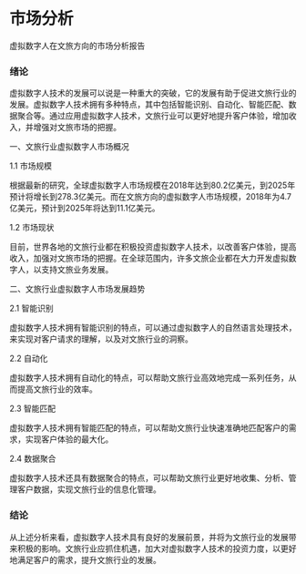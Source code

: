 # 市场分析

虚拟数字人在文旅方向的市场分析报告

### 绪论

虚拟数字人技术的发展可以说是一种重大的突破，它的发展有助于促进文旅行业的发展。虚拟数字人技术拥有多种特点，其中包括智能识别、自动化、智能匹配、数据聚合等。通过应用虚拟数字人技术，文旅行业可以更好地提升客户体验，增加收入，并增强对文旅市场的把握。

一、文旅行业虚拟数字人市场概况

1.1 市场规模

根据最新的研究，全球虚拟数字人市场规模在2018年达到80.2亿美元，到2025年预计将增长到278.3亿美元。而在文旅方向的虚拟数字人市场规模，2018年为4.7亿美元，预计到2025年将达到11.1亿美元。

1.2 市场现状

目前，世界各地的文旅行业都在积极投资虚拟数字人技术，以改善客户体验，提高收入，加强对文旅市场的把握。在全球范围内，许多文旅企业都在大力开发虚拟数字人，以支持文旅业务发展。

二、文旅行业虚拟数字人市场发展趋势

2.1 智能识别

虚拟数字人技术拥有智能识别的特点，可以通过虚拟数字人的自然语言处理技术，来实现对客户请求的理解，以及对文旅行业的洞察。

2.2 自动化

虚拟数字人技术拥有自动化的特点，可以帮助文旅行业高效地完成一系列任务，从而提高文旅行业的效率。

2.3 智能匹配

虚拟数字人技术拥有智能匹配的特点，可以帮助文旅行业快速准确地匹配客户的需求，实现客户体验的最大化。

2.4 数据聚合

虚拟数字人技术还具有数据聚合的特点，可以帮助文旅行业更好地收集、分析、管理客户数据，实现文旅行业的信息化管理。

### 结论

从上述分析来看，虚拟数字人技术具有良好的发展前景，并将为文旅行业的发展带来积极的影响。文旅行业应抓住机遇，加大对虚拟数字人技术的投资力度，以更好地满足客户的需求，提升文旅行业的发展。